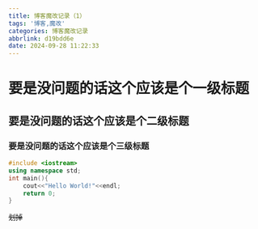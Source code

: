```yaml
---
title: 博客魔改记录（1）
tags: '博客,魔改'
categories: 博客魔改记录
abbrlink: d19bdd6e
date: 2024-09-28 11:22:33
---
```


# 要是没问题的话这个应该是个一级标题
## 要是没问题的话这个应该是个二级标题
### 要是没问题的话这个应该是个三级标题

```C++
#include <iostream>
using namespace std;
int main(){
    cout<<"Hello World!"<<endl;
    return 0;
}
```

~~划掉~~